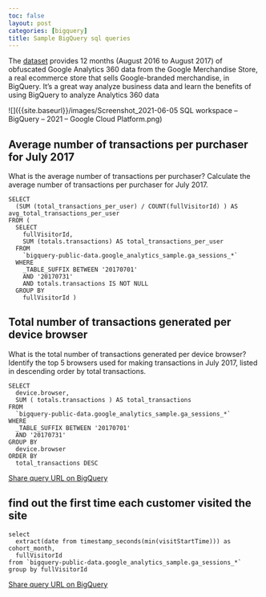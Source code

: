 ```yaml
---
toc: false
layout: post
categories: [bigquery]
title: Sample BigQuery sql queries
---
```



The [dataset](https://accounts.google.com/ServiceLogin/signinchooser?service=cloudconsole&passive=1209600&osid=1&continue=https%3A%2F%2Fconsole.cloud.google.com%2Fbigquery%3Fp%3Dbigquery-public-data%26d%3Dgoogle_analytics_sample%26t%3Dga_sessions_20170801%26page%3Dtable%26ref%3Dhttps%3A%2F%2Fconsole.cloud.google.com%2Fmarketplace%2Fproduct%2Fobfuscated-ga360-data%2Fobfuscated-ga360-data%3Fproject%253Dlexical-script-761%2526login%253Dtrue%2526ref%253Dhttps%3A%25252F%25252Fsupport.google.com%25252F&followup=https%3A%2F%2Fconsole.cloud.google.com%2Fbigquery%3Fp%3Dbigquery-public-data%26d%3Dgoogle_analytics_sample%26t%3Dga_sessions_20170801%26page%3Dtable%26ref%3Dhttps%3A%2F%2Fconsole.cloud.google.com%2Fmarketplace%2Fproduct%2Fobfuscated-ga360-data%2Fobfuscated-ga360-data%3Fproject%253Dlexical-script-761%2526login%253Dtrue%2526ref%253Dhttps%3A%25252F%25252Fsupport.google.com%25252F&flowName=GlifWebSignIn&flowEntry=ServiceLogin) provides 12 months (August 2016 to August 2017) of obfuscated Google Analytics 360 data from the Google Merchandise Store, a real ecommerce store that sells Google-branded merchandise, in BigQuery. It’s a great way analyze business data and learn the benefits of using BigQuery to analyze Analytics 360 data 

![]({{site.baseurl}}/images/Screenshot_2021-06-05 SQL workspace – BigQuery – 2021 – Google Cloud Platform.png)

## Average number of transactions per purchaser for July 2017
What is the average number of transactions per purchaser?
Calculate the average number of transactions per purchaser for July 2017. 

```
SELECT
  (SUM (total_transactions_per_user) / COUNT(fullVisitorId) ) AS avg_total_transactions_per_user
FROM (
  SELECT
    fullVisitorId,
    SUM (totals.transactions) AS total_transactions_per_user
  FROM
    `bigquery-public-data.google_analytics_sample.ga_sessions_*`
  WHERE
    _TABLE_SUFFIX BETWEEN '20170701'
    AND '20170731'
    AND totals.transactions IS NOT NULL
  GROUP BY
    fullVisitorId )
```
## Total number of transactions generated per device browser
What is the total number of transactions generated per device browser?
Identify the top 5 browsers used for making transactions in July 2017, listed in descending order by total transactions.

```
SELECT
  device.browser,
  SUM ( totals.transactions ) AS total_transactions
FROM
  `bigquery-public-data.google_analytics_sample.ga_sessions_*`
WHERE
  _TABLE_SUFFIX BETWEEN '20170701'
  AND '20170731'
GROUP BY
  device.browser
ORDER BY
  total_transactions DESC
```
[Share query URL on BigQuery](https://console.cloud.google.com/bigquery?sq=416461284595:33e0e2cdec00434285d6717f9f555a4b)

## find out the first time each customer visited the site 
```
select
  extract(date from timestamp_seconds(min(visitStartTime))) as cohort_month,
  fullVisitorId
from `bigquery-public-data.google_analytics_sample.ga_sessions_*`
group by fullVisitorId
```
[Share query URL on BigQuery](https://console.cloud.google.com/bigquery?sq=416461284595:dcdee4c6233848018c8c33d0f2f57822)

